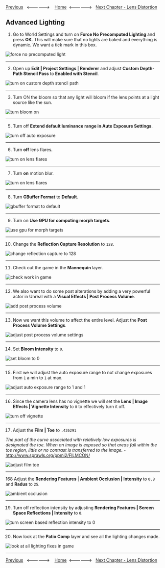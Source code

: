 [Previous](../shadow_matte/README.md)&nbsp;&nbsp;&nbsp;<------>&nbsp;&nbsp;&nbsp;&nbsp;[Home](../README.md)&nbsp;&nbsp;<------>&nbsp;&nbsp;&nbsp;[Next Chapter - Lens Distortion](../lens_distortion/README.md)

## Advanced Lighting

1. Go to World Settings and turn on **Force No Precomputed Lighting** and press **OK**.  This will make sure that no lights are baked and everything is dynamic. We want a tick mark in this box.

![force no precomputed light](../images/forcePrecomputedLIghting.jpg)

***

2. Open up **Edit | Project Settings | Renderer** and adjust **Custom Depth-Path Stencil Pass** to **Enabled with Stencil**.

![turn on custom depth stencil path](../images/forcePrecompute.jpg)

***

3. Turn ON the bloom so that any light will  bloom if the lens points at a light source like the sun.

![turn bloom on](../images/turnOffBllom.jpg)

***


5.  Turn off **Extend default luminance range in Auto Exposure Settings**.

![turn off auto exposure](../images/extendAutoExposure.jpg)

***


6. Turn **off** lens flares.

![turn on lens flares](../images/lensFlares.jpg)

***

7. Turn **on** motion blur.

![turn on lens flares](../images/turnOnMotionBlur.jpg)

***

8. Turn **GBuffer Format** to **Default**.

![gbuffer format to default](../images/gbufferNormal.jpg)

***

9. Turn on **Use GPU for computing morph targets**.

![use gpu for morph targets](../images/gpuForMorphTargets.jpg)

***

10. Change the **Reflection Capture Resolution** to `128`.

![change reflection capture to 128](../images/reflectionCaptureResolution.jpg)

***

11. Check out the game in the **Mannequin** layer.

![check work in game](../images/seeEndResult.jpg)

***

12.  We also want to do some post alterations by adding a very powerful actor in Unreal with a **Visual Effects | Post Process Volume**.

![add post process volume](../images/addPostProcessVolume.jpg)

***

13. Now we want this volume to affect the entire level. Adjust the **Post Process Volume Settings**.


![adjust post process volume settings](../images/postProcessVolumeSettings.jpg)

***

14. Set **Bloom Intensity** to `0`.

![set bloom to 0](../images/bloom0.jpg)
***

15.  First we will adjust the auto exposure range to not change exposures from `1` a min to `1` at max.

![adjust auto exposure range to 1 and 1](../images/minMaxExposure.jpg)

***

16. Since the camera lens has no vignette we will set the **Lens | Image Effects | Vignette Intensity** to `0` to effectively turn it off.

![turn off vignette](../images/turnOffVignette.jpg)

***

17. Adjust the **Film | Toe** to `.426291` 

*The part of the curve associated with relatively low exposures is designated the toe.  When an image is exposed so that areas fall within the toe region, little or no contrast is transferred to the image.* - http://www.sprawls.org/ppmi2/FILMCON/

![adjust film toe](../images/filmToe.jpg)

***

168 Adjust the **Rendering Features | Ambient Occlusion | Intensity** to `0.8` and **Radus** to `25`.

![ambient occlusion](../images/ambientOcclusion.jpg)

***

19. Turn off reflection intensity by adjusting **Rendering Features | Screen Space Reflections | Intensity** to `0`.

![turn screen based reflection intensity to 0](../images/insityAdjustment.jpg)

***


20.  Now look at the **Patio Comp** layer and see all the lighting changes made.

![look at all lighting fixes in game](../images/patioCompInGame.jpg)


***

[Previous](../shadow_matte/README.md)&nbsp;&nbsp;&nbsp;<------>&nbsp;&nbsp;&nbsp;&nbsp;[Home](../README.md)&nbsp;&nbsp;<------>&nbsp;&nbsp;&nbsp;[Next Chapter - Lens Distortion](../lens_distortion/README.md)